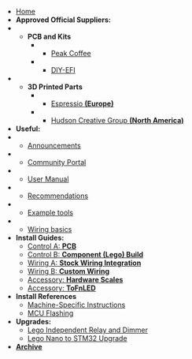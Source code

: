 * [Home](/)
* __Approved Official Suppliers:__
* - __PCB and Kits__
    * - [Peak Coffee](https://www.peakcoffee.cc/)
    * - [DIY-EFI](https://diy-efi.co.uk/product-category/gaggiuino)
* - __3D Printed Parts__
    * - [Espressio __(Europe)__](https://gaggiuino.espressio.nl/)
    * - [Hudson Creative Group __(North America)__](https://gaggiuino.hudsoncreativegroup.com/)
* __Useful:__
* - [Announcements](announcements/)
* - [Community Portal](community/community-media.md)
* - [User Manual](learning/user-manual.md)
* - [Recommendations](learning/learning-sources.md)
* - [Example tools](learning/example-tools.md)
* - [Wiring basics](learning/wiring-basics.md)
* __Install Guides:__
    * [Control A: **PCB**](guides-stm32/pcb-guide.md)
    * [Control B: **Component (Lego) Build**](guides-stm32/lego-component-build-guide.md)
    * [Wiring A: **Stock Wiring Integration**](guides-stm32/3pln-stock-wiring-integration.md)
    * [Wiring B: **Custom Wiring**](guides-stm32/3pln-custom-wiring.md)
    * [Accessory: **Hardware Scales**](accessories/hw-scales.md)
    * [Accessory: **ToFnLED**](accessories/tofnled.md)
* __Install References__
    * [Machine-Specific Instructions](guides/machine-specific-guide.md)   
    * [MCU Flashing](guides-stm32/mcu-flashing.md)    
* __Upgrades:__
    * [Lego Independent Relay and Dimmer](guides-upgrade/lego-independent-relay-dimmer.md)
    * [Lego Nano to STM32 Upgrade](guides-upgrade/nano-to-stm32.md)
* [__Archive__](archive/archive.md)
